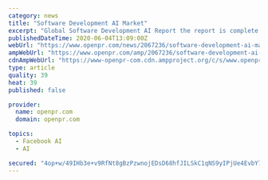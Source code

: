 ```yaml
---
category: news
title: "Software Development AI Market"
excerpt: "Global Software Development AI Report the report is complete with an elaborate research undertaken by prominent analysts and a detailed analysis of the global industry place Software Development AI Market is having several developments product launches joint ventures"
publishedDateTime: 2020-06-04T13:09:00Z
webUrl: "https://www.openpr.com/news/2067236/software-development-ai-market-explosive-growth-ibm"
ampWebUrl: "https://www.openpr.com/amp/2067236/software-development-ai-market-explosive-growth-ibm"
cdnAmpWebUrl: "https://www-openpr-com.cdn.ampproject.org/c/s/www.openpr.com/amp/2067236/software-development-ai-market-explosive-growth-ibm"
type: article
quality: 39
heat: 39
published: false

provider:
  name: openpr.com
  domain: openpr.com

topics:
  - Facebook AI
  - AI

secured: "4op+w/49IHb3e+v9RfNt8gBzPzwnojEDsD68hfJILSkC1qNS9yIPjUe4EvbY7oY5YCdYafGGucHSxqiz5bCwMLQ5gSz0bY2upS0GzYMHqJbEi6MOZzNYIwboPspeyZTRgTmEhLHOEL3HPe4JbbVGmJhK2LiyIAj3Gu6bkzueMdqOVXizrlilmGWLPzy56Xbo+KF24zwlmQ1iU8vDDpM4QvGlZ3qfbHtwqzCaRIsFGNK5xDFdC6YiYLeQByaZnclfqS8wXaP6UvHML0o7QfcBkF2sHJckCj10PuvXRo/eXhkj/SRdaRL+q/gDePfEc6Z6gZSDuLLV6IisXQiy1gU5FFG3kVTKVSRSTnJdUmwY5PSyNsX4y6FEx/xTWa2QLCP1s6CmHAxbAqEfvA9bSpDyV7tU/qRWKRdhrChCgo0ErlgTqRFTrVAq2drX+WS8d9a2bpRD6mJqBXPhnHAfTrA4nHba2cjW0M6iZDFbk+RnkgQ=;7WBmqnPpi6WT1Zr2K+4s7w=="
---
```


